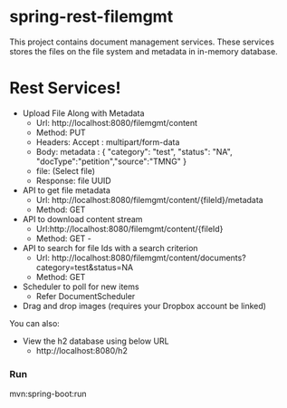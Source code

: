 # spring-rest-filemgmt

This project contains document management services. These services stores the files on the file system and metadata in in-memory database. 


# Rest Services!

  - Upload File Along with Metadata
     -  Url: http://localhost:8080/filemgmt/content
     -  Method: PUT
     - Headers: Accept : multipart/form-data
     - Body: metadata : { 	"category": "test", 	"status": "NA", "docType":"petition","source":"TMNG" }
     - file:  (Select file)
     - Response: file UUID      
  - API to get file metadata
    -  Url: http://localhost:8080/filemgmt/content/{fileId}/metadata
    - Method: GET
  - API to download content stream
    -  Url:http://localhost:8080/filemgmt/content/{fileId}
    -  Method: GET    -  
  - API to search for file Ids with a search criterion
    -  Url: http://localhost:8080/filemgmt/content/documents?category=test&status=NA
    -  Method: GET
  - Scheduler to poll for new items
    - Refer DocumentScheduler
  - Drag and drop images (requires your Dropbox account be linked)


You can also:
  - View the h2 database using below URL
    - http://localhost:8080/h2

### Run
mvn:spring-boot:run

